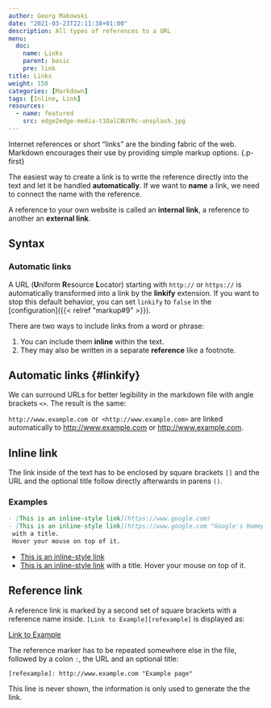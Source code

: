 ```yaml
---
author: Georg Makowski
date: "2021-03-23T22:11:38+01:00"
description: All types of references to a URL
menu:
  doc:
    name: Links
    parent: basic
    pre: link
title: Links
weight: 150
categories: [Markdown]
tags: [Inline, Link]
resources: 
  - name: featured
    src: edge2edge-media-t1OalCBUYRc-unsplash.jpg
---
```


Internet references or short “links” are the binding fabric of the web. Markdown encourages their use by providing simple markup options.
{.p-first} <!--more-->

The easiest way to create a link is to write the reference directly into the text and let it be handled **automatically**. If we want to **name** a link, we need to connect the name with the reference.

A reference to your own website is called an **internal link**, a reference to another an **external link**.

## Syntax

### Automatic links

A URL (**U**niform **R**esource **L**ocator) starting with `http://` or `https://` is automatically transformed into a link by the **linkify** extension. If you want to stop this default behavior, you can set `linkify` to `false` in the [configuration]({{< relref "markup#9" >}}).  

There are two ways to include links from a word or phrase:

1. You can include them **inline** within the text.
2. They may also be written in a separate **reference** like a footnote.

## Automatic links {#linkify}

We can surround URLs for better legibility in the markdown file
with angle brackets `<>`. The result is the same:

`http://www.example.com`&ensp;or&ensp;`<http://www.example.com>`
are linked automatically to
<http://www.example.com> or <http://www.example.com>.

## Inline link

The link inside of the text has to be enclosed by square brackets `[]` and the
URL and the optional title follow directly afterwards in parens `()`.

### Examples

```md
- [This is an inline-style link](https://www.google.com)
- [This is an inline-style link](https://www.google.com "Google's Homepage")
 with a title.
 Hover your mouse on top of it.
```

- [This is an inline-style link](https://www.google.com)
- [This is an inline-style link](https://www.google.com "Google's Homepage") with a title.
Hover your mouse on top of it.

## Reference link

A reference link is marked by a second set of square brackets with a reference name inside. `[Link to Example][refexample]` is displayed as:

[Link to Example][refexample]

The reference marker has to be repeated somewhere else in the file, followed by a colon `:`, the URL and an optional title:

`[refexample]: http://www.example.com "Example page"`

This line is never shown, the information is only used to generate the the link.

[refexample]: http://www.example.com "Universal example page"
